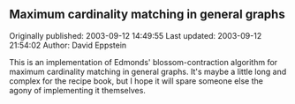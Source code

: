 ## Maximum cardinality matching in general graphs 
Originally published: 2003-09-12 14:49:55 
Last updated: 2003-09-12 21:54:02 
Author: David Eppstein 
 
This is an implementation of Edmonds' blossom-contraction algorithm for maximum cardinality matching in general graphs.  It's maybe a little long and complex for the recipe book, but I hope it will spare someone else the agony of implementing it themselves.